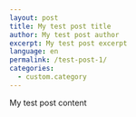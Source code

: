 ```yaml
---
layout: post
title: My test post title
author: My test post author
excerpt: My test post excerpt
language: en
permalink: /test-post-1/
categories:
  - custom.category
---
```

My test post content
